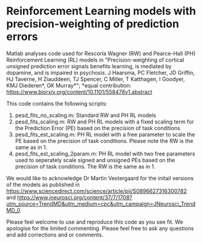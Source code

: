 # Reinforcement Learning models with precision-weighting of prediction errors

Matlab analyses code used for Rescorla Wagner (RW) and Pearce-Hall (PH) Reinforcement Learning (RL) models in "Precision-weighting of cortical unsigned prediction error signals benefits learning, is mediated by dopamine, and is impaired in psychosis. J Haarsma, PC Fletcher, JD Griffin, HJ Taverne, H Ziauddeen, TJ Spencer, C Miller, T Katthagen, I Goodyer, KMJ Diederen*, GK Murray*"; *equal contribution: https://www.biorxiv.org/content/10.1101/558478v1.abstract

This code contains the following scripts:
1. pesd_fits_no_scaling.m: Standard RW and PH RL models
2. pesd_fits_scaling.m: RW and PH RL models with a fixed scaling term for the Prediction Error (PE) based on the precision of task conditions
3. pesd_fits_est_scaling.m: PH RL model with a free parameter to scale the PE based on the precision of task conditions. Please note the RW is the same as in 1. 
4. pesd_fits_est_scaling_2param.m: PH RL model with two free parameters used to seperately scale signed and unsigned PEs based on the precision of task conditions. The RW is the same as in 1. 

We would like to acknowledge Dr Martin Vestergaard for the initail versions of the models as published in https://www.sciencedirect.com/science/article/pii/S0896627316300782 and https://www.jneurosci.org/content/37/7/1708?utm_source=TrendMD&utm_medium=cpc&utm_campaign=JNeurosci_TrendMD_0
 
Please feel welcome to use and reproduce this code as you see fit. We apologise for the limited commenting. Please feel free to ask any questions and add corrections and or comments.
